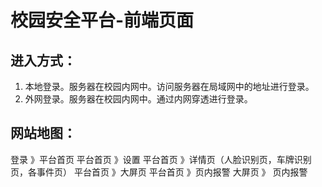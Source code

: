 # 校园安全平台-前端页面

## 进入方式：
1. 本地登录。服务器在校园内网中。访问服务器在局域网中的地址进行登录。
2. 外网登录。服务器在校园内网中。通过内网穿透进行登录。

## 网站地图：
登录 》平台首页
平台首页 》设置
平台首页 》详情页（人脸识别页，车牌识别页，各事件页）
平台首页 》大屏页
平台首页 》页内报警
大屏页 》 页内报警

